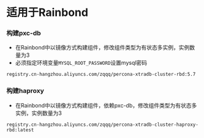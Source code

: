 # 适用于Rainbond

### 构建pxc-db 

* 在Rainbond中以镜像方式构建组件，修改组件类型为有状态多实例，实例数量为3
* 必须指定环境变量`MYSQL_ROOT_PASSWORD`设置mysql密码

```shell
registry.cn-hangzhou.aliyuncs.com/zqqq/percona-xtradb-cluster-rbd:5.7
```

### 构建haproxy

* 在Rainbond中以镜像方式构建组件，依赖pxc-db，修改组件类型为有状态多实例，实例数量为3

```shell
registry.cn-hangzhou.aliyuncs.com/zqqq/percona-xtradb-cluster-haproxy-rbd:latest
```


